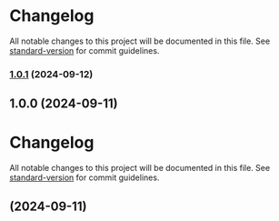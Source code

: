 # Changelog

All notable changes to this project will be documented in this file. See [standard-version](https://github.com/conventional-changelog/standard-version) for commit guidelines.

### [1.0.1](https://github.com/vocali-genesis/admin-portal/compare/v1.0.0...v1.0.1) (2024-09-12)

## 1.0.0 (2024-09-11)

# Changelog

All notable changes to this project will be documented in this file. See [standard-version](https://github.com/conventional-changelog/standard-version) for commit guidelines.

##  (2024-09-11)
